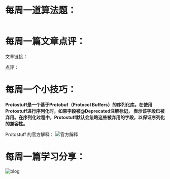 # 每周一道算法题：

```java

```
# 每周一篇文章点评：
文章链接： 

点评：
# 每周一个小技巧：
**Protostuff是一个基于Protobuf（Protocol Buffers）的序列化库。在使用Protostuff进行序列化时，如果字段被@Deprecated注解标记，
表示该字段已被弃用。在序列化过程中，Protostuff默认会忽略这些被弃用的字段，以保证序列化的兼容性。** </br>

Protostuff 的官方解释：
![官方解释](https://github.com/Crebest/itageek-arts-plan/blob/main/cc/2024-05-31/note.png)


# 每周一篇学习分享：
![blog]()
